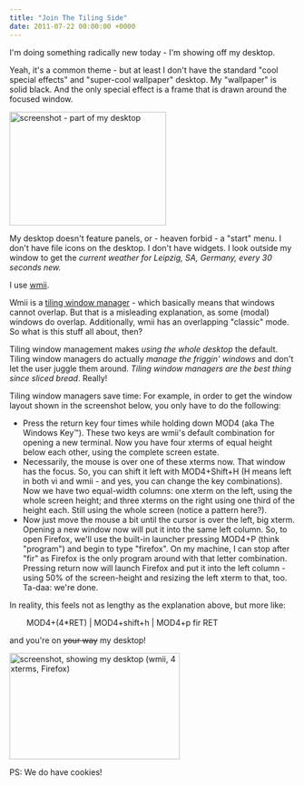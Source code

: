 ```yaml
---
title: "Join The Tiling Side"
date: 2011-07-22 00:00:00 +0000
---
```

I'm doing something radically new today - I'm showing off my desktop.

Yeah, it's a common theme - but at least I don't have the standard "cool special effects" and "super-cool wallpaper" desktop. My "wallpaper" is solid black. And the only special effect is a frame that is drawn around the focused window.

<a href="http://r-wos.org/media/screenshot_detail.png"><img class="size-full wp-image-300 " title="screenshot_detail" src="http://r-wos.org/media/screenshot_detail.png" alt="screenshot - part of my desktop" width="276" height="200" /></a>

My desktop doesn't feature panels, or - heaven forbid - a "start" menu. I don't have file icons on the desktop. I don't have widgets. I look outside my window to get the *current weather for Leipzig, SA, Germany, every 30 seconds new.*

I use <a href="http://wmii.suckless.org/">wmii</a>.

Wmii is a <a href="http://en.wikipedia.org/wiki/Tiling_window_manager">tiling window manager</a> - which basically means that windows cannot overlap. But that is a misleading explanation, as some (modal) windows do overlap. Additionally, wmii has an overlapping "classic" mode. So what is this stuff all about, then?

Tiling window management makes *using the whole desktop* the default. Tiling window managers do actually *manage the friggin' windows* and don't let the user juggle them around. *Tiling window managers are the best thing since sliced bread*. Really!

Tiling window managers save time: For example, in order to get the window layout shown in the screenshot below, you only have to do the following:
<ul>
	<li>Press the return key four times while holding down MOD4 (aka The Windows Key™). These two keys are wmii's default combination for opening a new terminal. Now you have four xterms of equal height below each other, using the complete screen estate.</li>
	<li>Necessarily, the mouse is over one of these xterms now. That window has the focus. So, you can shift it left with MOD4+Shift+H (H means left in both vi and wmii - and yes, you can change the key combinations). Now we have two equal-width columns: one xterm on the left, using the whole screen height; and three xterms on the right using one third of the height each. Still using the whole screen (notice a pattern here?).</li>
	<li>Now just move the mouse a bit until the cursor is over the left, big xterm. Opening a new window now will put it into the same left column. So, to open Firefox, we'll use the built-in launcher pressing MOD4+P (think "program") and begin to type "firefox". On my machine, I can stop after "fir" as Firefox is the only program around with that letter combination. Pressing return now will launch Firefox and put it into the left column - using 50% of the screen-height and resizing the left xterm to that, too. Ta-daa: we're done.</li>
</ul>
In reality, this feels not as lengthy as the explanation above, but more like:
<p style="text-align: left; padding-left: 30px;">MOD4+(4*RET) | MOD4+shift+h | MOD4+p fir RET</p>
and you're on <del>your way</del> my desktop!

<a href="http://r-wos.org/media/screenshot_big.png"><img class="size-medium wp-image-312" title="screenshot_big" src="http://r-wos.org/media/screenshot_big-300x187.png" alt="screenshot, showing my desktop (wmii, 4 xterms, Firefox)" width="300" height="187" /></a>

PS: We do have cookies!

